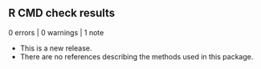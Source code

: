 ## R CMD check results

0 errors | 0 warnings | 1 note

* This is a new release.
* There are no references describing the methods used in this package.
